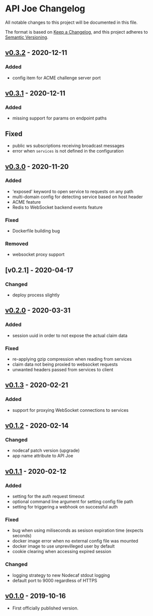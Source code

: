 # API Joe Changelog

All notable changes to this project will be documented in this file.

The format is based on [Keep a Changelog](https://keepachangelog.com/en/1.0.0/),
and this project adheres to [Semantic Versioning](https://semver.org/spec/v2.0.0.html).

## [v0.3.2] - 2020-12-11

### Added
- config item for ACME challenge server port

## [v0.3.1] - 2020-12-11

### Added
- missing support for params on endpoint paths

## Fixed
- public ws subscriptions receiving broadcast messages
- error when `services` is not defined in the configuration

## [v0.3.0] - 2020-11-20

### Added
- 'exposed' keyword to open service to requests on any path
- multi-domain config for detecting service based on host header
- ACME feature
- Redis to WebSocket backend events feature

### Fixed
- Dockerfile building bug

### Removed
- websocket proxy support

## [v0.2.1] - 2020-04-17

### Changed
- deploy process slightly

## [v0.2.0] - 2020-03-31

### Added
- session uuid in order to not expose the actual claim data

### Fixed
- re-applying gzip compression when reading from services
- claim data not being proxied to websocket requests
- unwanted headers passed from services to client

## [v0.1.3] - 2020-02-21

### Added
- support for proxying WebSocket connections to services

## [v0.1.2] - 2020-02-14

### Changed
- nodecaf patch version (upgrade)
- app name attribute to API Joe

## [v0.1.1] - 2020-02-12

### Added
- setting for the auth request timeout
- optional command line argument for setting config file path
- setting for triggering a webhook on successful auth

### Fixed
- bug when using miliseconds as sesison expiration time (expects seconds)
- docker image error when no external config file was mounted
- docker image to use unprevilleged user by default
- cookie clearing when accessing expired session

### Changed
- logging strategy to new Nodecaf stdout logging
- default port to 9000 regardless of HTTPS

## [v0.1.0] - 2019-10-16
- First officially published version.

[v0.1.0]: https://gitlab.com/GCSBOSS/api-joe/-/tags/v0.1.0
[v0.1.1]: https://gitlab.com/GCSBOSS/api-joe/-/tags/v0.1.1
[v0.1.2]: https://gitlab.com/GCSBOSS/api-joe/-/tags/v0.1.2
[v0.1.3]: https://gitlab.com/GCSBOSS/api-joe/-/tags/v0.1.3
[v0.2.0]: https://gitlab.com/GCSBOSS/api-joe/-/tags/v0.2.0
[v0.3.0]: https://gitlab.com/GCSBOSS/api-joe/-/tags/v0.3.0
[v0.3.1]: https://gitlab.com/GCSBOSS/api-joe/-/tags/v0.3.1
[v0.3.2]: https://gitlab.com/GCSBOSS/api-joe/-/tags/v0.3.2
